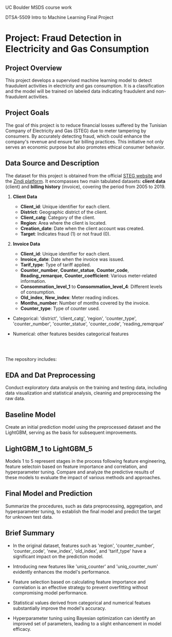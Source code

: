 <!-- P.S. My work doesn't fit into one Jupyter notebook, so I've uploaded the files to a GitHub repository, where you can find detailed information about the machine learning approach used. Here is the link:
[Fraud_Detection](https://github.com/elfchildRichter/Fraud_Detection) https://github.com/elfchildRichter/Fraud_Detection -->

<br>
UC Boulder MSDS course work

DTSA-5509 Intro to Machine Learning Final Project

# Project: Fraud Detection in Electricity and Gas Consumption

## Project Overview
This project develops a supervised machine learning model to detect fraudulent activities in electricity and gas consumption. It is a classification and the model will be trained on labeled data indicating fraudulent and non-fraudulent activities.

## Project Goals
The goal of this project is to reduce financial losses suffered by the Tunisian Company of Electricity and Gas (STEG) due to meter tampering by consumers. By accurately detecting fraud, which could enhance the company's revenue and ensure fair billing practices. This initiative not only serves an economic purpose but also promotes ethical consumer behavior.

## Data Source and Description
The dataset for this project is obtained from the official [STEG website](https://www.steg.com.tn/en/institutionnel/mission.html) and the [Zindi platform](https://zindi.africa/competitions/fraud-detection-in-electricity-and-gas-consumption-challenge). It encompasses two main tabulated datasets: **client data** (client) and **billing history** (invoice), covering the period from 2005 to 2019.


1. **Client Data**
   - **Client_id**: Unique identifier for each client.
   - **District**: Geographic district of the client.
   - **Client_catg**: Category of the client.
   - **Region**: Area where the client is located.
   - **Creation_date**: Date when the client account was created.
   - **Target**: Indicates fraud (1) or not fraud (0).


2. **Invoice Data**
   - **Client_id**: Unique identifier for each client.
   - **Invoice_date**: Date when the invoice was issued.
   - **Tarif_type**: Type of tariff applied.
   - **Counter_number**, **Counter_statue**, **Counter_code**, **Reading_remarque**, **Counter_coefficient**: Various meter-related information.
   - **Consommation_level_1** to **Consommation_level_4**: Different levels of consumption.
   - **Old_index**, **New_index**: Meter reading indices.
   - **Months_number**: Number of months covered by the invoice.
   - **Counter_type**: Type of counter used.


- Categorical: 'district', 'client_catg', 'region', 'counter_type', 'counter_number', 'counter_statue', 'counter_code', 'reading_remqrque'

- Numerical: other features besides categorical features


<br><br>


The repository includes:

## EDA and Dat Preprocessing
Conduct exploratory data analysis on the training and testing data, including data visualization and statistical analysis, cleaning and preprocessing the raw data.

## Baseline Model
Create an initial prediction model using the preprocessed dataset and the LightGBM, serving as the basis for subsequent improvements.

## LightGBM_1 to LightGBM_5
Models 1 to 5 represent stages in the process following feature engineering, feature selectoin based on feature importance and correlation, and hyperparameter tuning. Compare and analyze the predictive results of these models to evaluate the impact of various methods and approaches.

## Final Model and Prediction
Summarize the procedures, such as data preprocessing, aggregation, and hyperparameter tuning, to establish the final model and predict the target for unknown test data.

## Brief Summary

- In the original dataset, features such as 'region', 'counter_number', 'counter_code', 'new_index', 'old_index', and 'tarif_type' have a significant impact on the prediction model.

- Introducing new features like 'uniq_counter' and 'uniq_counter_num' evidently enhances the model's performance.

- Feature selection based on calculating feature importance and correlation is an effective strategy to prevent overfitting without compromising model performance.

- Statistical values derived from categorical and numerical featues substantially improve the model's accuracy.

- Hyperparameter tuning using Bayesian optimization can identify an improved set of parameters, leading to a slight enhancement in model efficacy.

<!-- - More details are available in the repository. -->